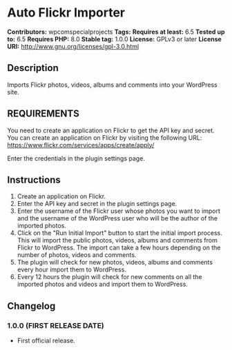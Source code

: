 # Auto Flickr Importer

**Contributors:** wpcomspecialprojects
**Tags:**
**Requires at least:** 6.5
**Tested up to:** 6.5
**Requires PHP:** 8.0
**Stable tag:** 1.0.0
**License:** GPLv3 or later
**License URI:** http://www.gnu.org/licenses/gpl-3.0.html

## Description

Imports Flickr photos, videos, albums and comments into your WordPress site.

## REQUIREMENTS

You need to create an application on Flickr to get the API key and secret. You can create an application on Flickr by visiting the following URL: https://www.flickr.com/services/apps/create/apply/

Enter the credentials in the plugin settings page.

## Instructions

1. Create an application on Flickr.
2. Enter the API key and secret in the plugin settings page.
3. Enter the username of the Flickr user whose photos you want to import and the username of the WordPress user who will be the author of the imported photos.
4. Click on the "Run Initial Import" button to start the initial import process. This will import the public photos, videos, albums and comments from Flickr to WordPress. The import can take a few hours depending on the number of photos, videos and comments.
5. The plugin will check for new photos, videos, albums and comments every hour import them to WordPress.
6. Every 12 hours the plugin will check for new comments on all the imported photos and videos and import them to WordPress.

## Changelog

### 1.0.0 (FIRST RELEASE DATE)

* First official release.
